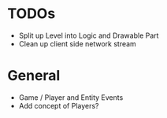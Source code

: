# TODOs

- Split up Level into Logic and Drawable Part
- Clean up client side network stream

# General

- Game / Player and Entity Events
- Add concept of Players?


